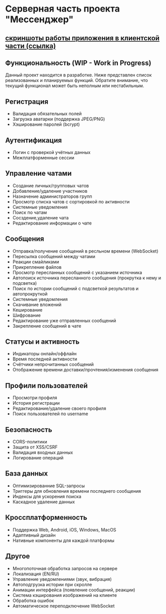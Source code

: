 # Серверная часть проекта "Мессенджер"
## [ скриншоты работы приложения в клиентской части (ссылка) ](https://github.com/yehoto/MessengerClient)
## Функциональность (WIP - Work in Progress)
Данный проект находится в разработке. Ниже представлен список реализованных и планируемых функций. Обратите внимание, что текущий функционал может быть неполным или нестабильным.
## Регистрация
- Валидация обязательных полей
- Загрузка аватарки (поддержка JPEG/PNG)
- Хэширование паролей (bcrypt)
## Аутентификация
- Логин с проверкой учётных данных
- Межплатформенные сессии
## Управление чатами
- Создание личных/групповых чатов
- Добавление/удаление участников
- Назначение администраторов групп
- Просмотр списка чатов с сортировкой по активности
- Системные уведомления
- Поиск по чатам
- Сосздение,удаление чата
- Редактирование информации о чате
## Сообщения
- Отправка/получение сообщений в ресльном времени (WebSocket)
- Пересылка сообщений между чатами
- Реакции смайликами
- Прикрепление файлов
- Просмотр пересланных сообщений с указанием источника
- Автопоиск источника пересланного сообщения (прокрутка к нему и подсветка)
- Поиск по истории сообщений с подсветкой результатов и автопрокруткой
- Системные уведомления
- Скачивание вложений
- Кеширование
- Шифрование
- Редактирование уже отправленных сообщений
- Закрепление сообщений в чате
## Статусы и активность
- Индикаторы онлайн/оффлайн
- Время последней активности
- Счётчики непрочитанных сообщений
- Отображение времени доставки/прочтения/изменения сообщения
## Профили пользователей
- Просмотри профиля
- История регистрации
- Редактирование/удаление своего профиля
- Поиск пользователей по username
## Безопасность
- CORS-политики
- Защита от XSS/CSRF
- Валидация входных данных
- Логирование операций
## База данных
- Оптимизированние SQL-запросы
- Триггеры для обновления времени последнего сообщения
- Индексы для ускорения поиска
- Каскадное удаление данных
## Кроссплатформенность
- Поддержка Web, Android, iOS, Windows, MacOS
- Адаптивный дизайн
- Нативные компоненты для каждой платформы
## Другое
- Многопоточная обработка запросов на сервере
- Локализация (EN/RU)
- Управление уведомлениями (звук, вибрация)
- Автоподгрузка истории при скролле
- Анимации интерфейса (появление сообщений, реакции)
- Система кэширования изображений на клиенте
- Обработка ошибок
- Автоматическое переподключение WebSocket
